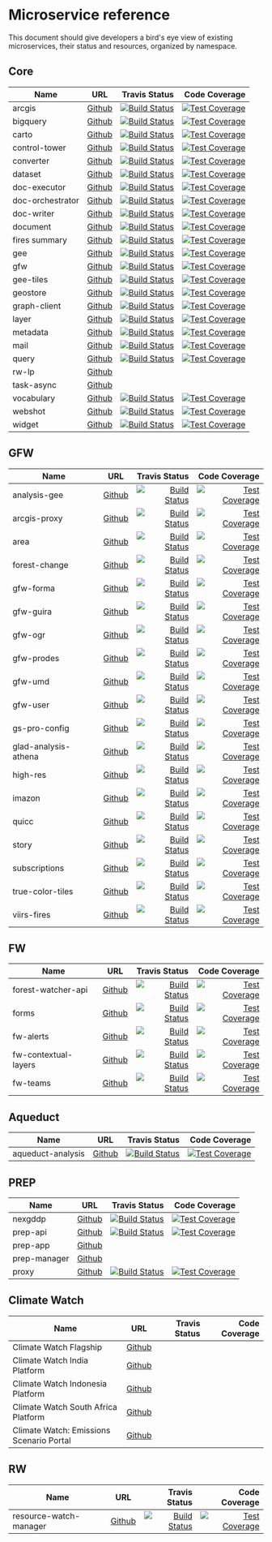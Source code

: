 # Microservice reference

This document should give developers a bird's eye view of existing microservices, their status and resources, organized by namespace.


## Core

Name             |                  URL                                             | Travis Status  | Code Coverage
---------------- | :--------------------------------------------------------------: |--------------: |--------------: |
arcgis           | [Github](https://github.com/resource-watch/adapter-arcgis)       | [![Build Status](https://travis-ci.com/resource-watch/adapter-arcgis.svg?branch=dev)](https://travis-ci.com/resource-watch/adapter-arcgis) | [![Test Coverage](https://api.codeclimate.com/v1/badges/682efc4cf55c6a795782/test_coverage)](https://codeclimate.com/github/resource-watch/adapter-arcgis/test_coverage) |
bigquery         | [Github](https://github.com/resource-watch/adapter-bigquery)     | [![Build Status](https://travis-ci.com/resource-watch/adapter-bigquery.svg?branch=dev)](https://travis-ci.com/resource-watch/adapter-bigquery) | [![Test Coverage](https://api.codeclimate.com/v1/badges/383b48f860c6578ce531/test_coverage)](https://codeclimate.com/github/resource-watch/adapter-bigquery/test_coverage) |
carto            | [Github](https://github.com/resource-watch/rw-adapter-carto)     | [![Build Status](https://travis-ci.com/resource-watch/rw-adapter-carto.svg?branch=dev)](https://travis-ci.com/resource-watch/rw-adapter-carto) | [![Test Coverage](https://api.codeclimate.com/v1/badges/0afec809bb5b7e1d37e7/test_coverage)](https://codeclimate.com/github/resource-watch/rw-adapter-carto/test_coverage) |
control-tower    | [Github](https://github.com/resource-watch/control-tower)        | [![Build Status](https://travis-ci.com/resource-watch/control-tower.svg?branch=dev)](https://travis-ci.com/resource-watch/control-tower) | [![Test Coverage](https://api.codeclimate.com/v1/badges/6998e7a532fb2d138ca3/test_coverage)](https://codeclimate.com/github/resource-watch/control-tower/test_coverage) |
converter        | [Github](https://github.com/resource-watch/converter)            | [![Build Status](https://travis-ci.com/resource-watch/converter.svg?branch=dev)](https://travis-ci.com/resource-watch/converter) | [![Test Coverage](https://api.codeclimate.com/v1/badges/b67e263c0e624c8bb50f/test_coverage)](https://codeclimate.com/github/resource-watch/converter/test_coverage) |
dataset          | [Github](https://github.com/resource-watch/dataset/)             | [![Build Status](https://travis-ci.com/resource-watch/dataset.svg?branch=dev)](https://travis-ci.com/resource-watch/dataset) | [![Test Coverage](https://api.codeclimate.com/v1/badges/6e90d8ae68d28c916a5c/test_coverage)](https://codeclimate.com/github/resource-watch/dataset/test_coverage) |
doc-executor     | [Github](https://github.com/resource-watch/doc-executor)         | [![Build Status](https://travis-ci.com/resource-watch/doc-executor.svg?branch=dev)](https://travis-ci.com/resource-watch/doc-executor) | [![Test Coverage](https://api.codeclimate.com/v1/badges/e738a794d9771d51f292/test_coverage)](https://codeclimate.com/github/resource-watch/doc-executor/test_coverage) |
doc-orchestrator | [Github](https://github.com/resource-watch/doc-orchestrator/)    | [![Build Status](https://travis-ci.com/resource-watch/doc-orchestrator.svg?branch=dev)](https://travis-ci.com/resource-watch/doc-orchestrator) | [![Test Coverage](https://api.codeclimate.com/v1/badges/9d531e64d694f0e77d86/test_coverage)](https://codeclimate.com/github/resource-watch/doc-orchestrator/test_coverage) |
doc-writer       | [Github](https://github.com/resource-watch/doc-writer/)          | [![Build Status](https://travis-ci.com/resource-watch/doc-writer.svg?branch=dev)](https://travis-ci.com/resource-watch/doc-writer) | [![Test Coverage](https://api.codeclimate.com/v1/badges/51973ae3d8b03163522d/test_coverage)](https://codeclimate.com/github/resource-watch/doc-writer/test_coverage) |
document         | [Github](https://github.com/resource-watch/document-adapter/)    | [![Build Status](https://travis-ci.com/resource-watch/document-adapter.svg?branch=dev)](https://travis-ci.com/resource-watch/document-adapter) | [![Test Coverage](https://api.codeclimate.com/v1/badges/381fe72ebbdaaeb9aff4/test_coverage)](https://codeclimate.com/github/resource-watch/document-adapter/test_coverage) |
fires summary    | [Github](https://github.com/gfw-api/fires-summary-stats/)        | [![Build Status](https://travis-ci.com/gfw-api/fires-summary-stats.svg?branch=dev)](https://travis-ci.com/gfw-api/fires-summary-stats) | [![Test Coverage](https://api.codeclimate.com/v1/badges/991ade88cf1913c0ecd9/test_coverage)](https://codeclimate.com/github/gfw-api/fires-summary-stats/test_coverage) |
gee              | [Github](https://github.com/resource-watch/adapter-earth-engine) | [![Build Status](https://travis-ci.com/resource-watch/adapter-earth-engine.svg?branch=dev)](https://travis-ci.com/resource-watch/adapter-earth-engine) | [![Test Coverage](https://api.codeclimate.com/v1/badges/b221d818e0e99f94d0c8/test_coverage)](https://codeclimate.com/github/resource-watch/adapter-earth-engine/test_coverage) |
gfw            | [Github](https://github.com/resource-watch/adapter-gfw)     | [![Build Status](https://travis-ci.com/resource-watch/adapter-gfw.svg?branch=dev)](https://travis-ci.com/resource-watch/adapter-gfw) | [![Test Coverage](https://api.codeclimate.com/v1/badges/ab671d1627547f12813a/test_coverage)](https://codeclimate.com/github/resource-watch/adapter-gfw/test_coverage) |
gee-tiles        | [Github](https://github.com/resource-watch/gee-tiles)            | [![Build Status](https://travis-ci.com/resource-watch/gee-tiles.svg?branch=dev)](https://travis-ci.com/resource-watch/gee-tiles) | [![Test Coverage](https://api.codeclimate.com/v1/badges/6c8dd3205ab1cb4a0073/test_coverage)](https://codeclimate.com/github/resource-watch/gee-tiles/test_coverage) |
geostore         | [Github](https://github.com/gfw-api/gfw-geostore-api)            | [![Build Status](https://travis-ci.com/gfw-api/gfw-geostore-api.svg?branch=dev)](https://travis-ci.com/gfw-api/gfw-geostore-api) | [![Test Coverage](https://api.codeclimate.com/v1/badges/896da4f09a0ebb049753/test_coverage)](https://codeclimate.com/github/gfw-api/gfw-geostore-api/test_coverage) |
graph-client     | [Github](https://github.com/resource-watch/graph-client/)        | [![Build Status](https://travis-ci.com/resource-watch/graph-client.svg?branch=dev)](https://travis-ci.com/resource-watch/graph-client) | [![Test Coverage](https://api.codeclimate.com/v1/badges/5fbe8f9c23d81587d091/test_coverage)](https://codeclimate.com/github/resource-watch/graph-client/test_coverage) |
layer            | [Github](https://github.com/resource-watch/layer)                | [![Build Status](https://travis-ci.com/resource-watch/layer.svg?branch=dev)](https://travis-ci.com/resource-watch/layer) | [![Test Coverage](https://api.codeclimate.com/v1/badges/31c04ea387e28ef9ada7/test_coverage)](https://codeclimate.com/github/resource-watch/layer/test_coverage) |
metadata         | [Github](https://github.com/resource-watch/rw_metadata)          | [![Build Status](https://travis-ci.com/resource-watch/rw_metadata.svg?branch=dev)](https://travis-ci.com/resource-watch/rw_metadata) | [![Test Coverage](https://api.codeclimate.com/v1/badges/93b1d3c022b33c438ce1/test_coverage)](https://codeclimate.com/github/resource-watch/rw_metadata/test_coverage) |
mail             | [Github](https://github.com/gfw-api/gfw-mail-api)                | [![Build Status](https://travis-ci.com/gfw-api/gfw-mail-api.svg?branch=dev)](https://travis-ci.com/gfw-api/gfw-mail-api) | [![Test Coverage](https://api.codeclimate.com/v1/badges/a4f13ba330b5d5573d7a/test_coverage)](https://codeclimate.com/github/gfw-api/gfw-mail-api/test_coverage) |
query            | [Github](https://github.com/resource-watch/query/)               | [![Build Status](https://travis-ci.com/resource-watch/query.svg?branch=dev)](https://travis-ci.com/resource-watch/query) | [![Test Coverage](https://api.codeclimate.com/v1/badges/3e6b21174a2e8fe2192c/test_coverage)](https://codeclimate.com/github/resource-watch/query/test_coverage) |
rw-lp            | [Github](https://github.com/resource-watch/rw-lp)                |  |  |
task-async       | [Github](https://github.com/resource-watch/task-executor)        |  |  |
vocabulary       | [Github](https://github.com/resource-watch/vocabulary-tag/)      | [![Build Status](https://travis-ci.com/resource-watch/vocabulary-tag.svg?branch=dev)](https://travis-ci.com/resource-watch/vocabulary-tag) | [![Test Coverage](https://api.codeclimate.com/v1/badges/89f70e66993b8524fd09/test_coverage)](https://codeclimate.com/github/resource-watch/vocabulary-tag/test_coverage) |
webshot          | [Github](https://github.com/resource-watch/webshot)              | [![Build Status](https://travis-ci.com/resource-watch/webshot.svg?branch=dev)](https://travis-ci.com/resource-watch/webshot) | [![Test Coverage](https://api.codeclimate.com/v1/badges/e361eed538fcc656c7cd/test_coverage)](https://codeclimate.com/github/resource-watch/webshot/test_coverage) |
widget           | [Github](https://github.com/resource-watch/widget)               | [![Build Status](https://travis-ci.com/resource-watch/widget.svg?branch=dev)](https://travis-ci.com/resource-watch/widget) | [![Test Coverage](https://api.codeclimate.com/v1/badges/a5b0be0d7e79db309b30/test_coverage)](https://codeclimate.com/github/resource-watch/widget/test_coverage) |


## GFW

Name             |                  URL                                             | Travis Status  | Code Coverage
---------------- | :--------------------------------------------------------------: |--------------: |--------------: |
analysis-gee     | [Github](https://github.com/gfw-api/gfw-analysis-gee)            | [![Build Status](https://travis-ci.com/gfw-api/gfw-analysis-gee.svg?branch=dev)](https://travis-ci.com/gfw-api/gfw-analysis-gee) | [![Test Coverage](https://api.codeclimate.com/v1/badges/2d03ef51b43e72eae7e1/test_coverage)](https://codeclimate.com/github/gfw-api/gfw-analysis-gee/test_coverage) |
arcgis-proxy     | [Github](https://github.com/gfw-api/arcgis-proxy)                | [![Build Status](https://travis-ci.com/gfw-api/arcgis-proxy.svg?branch=dev)](https://travis-ci.com/gfw-api/arcgis-proxy) | [![Test Coverage](https://api.codeclimate.com/v1/badges/cccb3b1b648ce4686ca5/test_coverage)](https://codeclimate.com/github/gfw-api/arcgis-proxy/test_coverage) |
area             | [Github](https://github.com/gfw-api/gfw-area)                    | [![Build Status](https://travis-ci.com/gfw-api/gfw-area.svg?branch=dev)](https://travis-ci.com/gfw-api/gfw-area) | [![Test Coverage](https://api.codeclimate.com/v1/badges/d4eaa98d51c79d83159b/test_coverage)](https://codeclimate.com/github/gfw-api/gfw-area/test_coverage) |
forest-change    | [Github](https://github.com/gfw-api/forest-change-analysis-elastic)        | [![Build Status](https://travis-ci.com/gfw-api/forest-change-analysis-elastic.svg?branch=dev)](https://travis-ci.com/gfw-api/forest-change-analysis-elastic) | [![Test Coverage](https://api.codeclimate.com/v1/badges/d86e27f2918b5cb53fdb/test_coverage)](https://codeclimate.com/github/gfw-api/forest-change-analysis-elastic/test_coverage) |
gfw-forma        | [Github](https://github.com/gfw-api/gfw-forma-alerts-api)        | [![Build Status](https://travis-ci.com/gfw-api/gfw-forma-alerts-api.svg?branch=dev)](https://travis-ci.com/gfw-api/gfw-forma-alerts-api) | [![Test Coverage](https://api.codeclimate.com/v1/badges/38c6573628d854533ee9/test_coverage)](https://codeclimate.com/github/gfw-api/gfw-forma-alerts-api/test_coverage) |
gfw-guira        | [Github](https://github.com/gfw-api/gfw-guira-loss-api)       | [![Build Status](https://travis-ci.com/gfw-api/gfw-guira-loss-api.svg?branch=dev)](https://travis-ci.com/gfw-api/gfw-guira-loss-api) | [![Test Coverage](https://api.codeclimate.com/v1/badges/bd10718ad3aa55db6e7a/test_coverage)](https://codeclimate.com/github/gfw-api/gfw-guira-loss-api/test_coverage) |
gfw-ogr          | [Github](https://github.com/gfw-api/gfw-ogr-api)        | [![Build Status](https://travis-ci.com/gfw-api/gfw-ogr-api.svg?branch=dev)](https://travis-ci.com/gfw-api/gfw-ogr-api) | [![Test Coverage](https://api.codeclimate.com/v1/badges/a818cbdf6e1cb49d6256/test_coverage)](https://codeclimate.com/github/gfw-api/gfw-ogr-api/test_coverage) |
gfw-prodes       | [Github](https://github.com/gfw-api/gfw-prodes-loss-api)        | [![Build Status](https://travis-ci.com/gfw-api/gfw-prodes-loss-api.svg?branch=dev)](https://travis-ci.com/gfw-api/gfw-prodes-loss-api) | [![Test Coverage](https://api.codeclimate.com/v1/badges/e683fe0cb0dc0b7cab57/test_coverage)](https://codeclimate.com/github/gfw-api/gfw-prodes-loss-api/test_coverage) |
gfw-umd          | [Github](https://github.com/gfw-api/gfw-umd-forest-api)        | [![Build Status](https://travis-ci.com/gfw-api/gfw-umd-forest-api.svg?branch=dev)](https://travis-ci.com/gfw-api/gfw-umd-forest-api) | [![Test Coverage](https://api.codeclimate.com/v1/badges/3b10b3f9b97cb5e275ac/test_coverage)](https://codeclimate.com/github/gfw-api/gfw-umd-forest-api/test_coverage) |
gfw-user         | [Github](https://github.com/gfw-api/gfw-user-api)        | [![Build Status](https://travis-ci.com/gfw-api/gfw-user-api.svg?branch=dev)](https://travis-ci.com/gfw-api/gfw-user-api) | [![Test Coverage](https://api.codeclimate.com/v1/badges/9f3238f6631f9c5e4ad7/test_coverage)](https://codeclimate.com/github/gfw-api/gfw-user-api/test_coverage) |
gs-pro-config       | [Github](https://github.com/gfw-api/gs-pro-config/)        | [![Build Status](https://travis-ci.com/gfw-api/gs-pro-config.svg?branch=dev)](https://travis-ci.com/gfw-api/gs-pro-config) | [![Test Coverage](https://api.codeclimate.com/v1/badges/4a6bd3e90a49a0a6000c/test_coverage)](https://codeclimate.com/github/gfw-api/gs-pro-config/test_coverage) |
glad-analysis-athena | [Github](https://github.com/gfw-api/glad-analysis-tiled)        | [![Build Status](https://travis-ci.com/gfw-api/glad-analysis-tiled.svg?branch=dev)](https://travis-ci.com/gfw-api/glad-analysis-tiled) | [![Test Coverage](https://api.codeclimate.com/v1/badges/55617d7d21d384ce68e6/test_coverage)](https://codeclimate.com/github/gfw-api/glad-analysis-tiled/test_coverage) |
high-res         | [Github](https://github.com/gfw-api/high-res)        | [![Build Status](https://travis-ci.com/gfw-api/high-res.svg?branch=dev)](https://travis-ci.com/gfw-api/high-res) | [![Test Coverage](https://api.codeclimate.com/v1/badges/8a00bada07dadb6aa23a/test_coverage)](https://codeclimate.com/github/gfw-api/high-res/test_coverage) |
imazon           | [Github](https://github.com/gfw-api/gfw-imazon-alerts-api)        | [![Build Status](https://travis-ci.com/gfw-api/gfw-imazon-alerts-api.svg?branch=dev)](https://travis-ci.com/gfw-api/gfw-imazon-alerts-api) | [![Test Coverage](https://api.codeclimate.com/v1/badges/7c1d35d3f2ddb21fa6a4/test_coverage)](https://codeclimate.com/github/gfw-api/gfw-imazon-alerts-api/test_coverage) |
quicc            | [Github](https://github.com/gfw-api/gfw-quicc-alerts-api)        | [![Build Status](https://travis-ci.com/gfw-api/gfw-quicc-alerts-api.svg?branch=dev)](https://travis-ci.com/gfw-api/gfw-quicc-alerts-api) | [![Test Coverage](https://api.codeclimate.com/v1/badges/ec043e87f221b1d8a547/test_coverage)](https://codeclimate.com/github/gfw-api/gfw-quicc-alerts-api/test_coverage) |
story            | [Github](https://github.com/gfw-api/gfw-story-api)        | [![Build Status](https://travis-ci.com/gfw-api/gfw-story-api.svg?branch=dev)](https://travis-ci.com/gfw-api/gfw-story-api) | [![Test Coverage](https://api.codeclimate.com/v1/badges/719013c600d29a695000/test_coverage)](https://codeclimate.com/github/gfw-api/gfw-story-api/test_coverage) |
subscriptions    | [Github](https://github.com/gfw-api/gfw-subscription-api)        | [![Build Status](https://travis-ci.com/gfw-api/gfw-subscription-api.svg?branch=dev)](https://travis-ci.com/gfw-api/gfw-subscription-api) | [![Test Coverage](https://api.codeclimate.com/v1/badges/fd35453ead111fbb221c/test_coverage)](https://codeclimate.com/github/gfw-api/gfw-subscription-api/test_coverage) |
true-color-tiles | [Github](https://github.com/gfw-api/true-color-tiles)        | [![Build Status](https://travis-ci.com/gfw-api/true-color-tiles.svg?branch=dev)](https://travis-ci.com/gfw-api/true-color-tiles) | [![Test Coverage](https://api.codeclimate.com/v1/badges/90a8a96a1b064267f42d/test_coverage)](https://codeclimate.com/github/gfw-api/true-color-tiles/test_coverage) |
viirs-fires      | [Github](https://github.com/gfw-api/gfw-viirs-fires-api)        | [![Build Status](https://travis-ci.com/gfw-api/gfw-viirs-fires-api.svg?branch=dev)](https://travis-ci.com/gfw-api/gfw-viirs-fires-api) | [![Test Coverage](https://api.codeclimate.com/v1/badges/5978e5b572f6194cbe42/test_coverage)](https://codeclimate.com/github/gfw-api/gfw-viirs-fires-api/test_coverage) |


## FW

Name                   |                  URL                                             | Travis Status  | Code Coverage
---------------------- | :--------------------------------------------------------------: |--------------: |--------------: |
forest-watcher-api     | [Github](https://github.com/gfw-api/forest-watcher)              | [![Build Status](https://travis-ci.com/gfw-api/forest-watcher.svg?branch=dev)](https://travis-ci.com/gfw-api/forest-watcher) | [![Test Coverage](https://api.codeclimate.com/v1/badges/dfce5cd3c6aa92bf95ea/test_coverage)](https://codeclimate.com/github/gfw-api/forest-watcher/test_coverage) | 
forms                  | [Github](https://github.com/gfw-api/gfw-forms-api)               | [![Build Status](https://travis-ci.com/gfw-api/gfw-forms-api.svg?branch=dev)](https://travis-ci.com/gfw-api/gfw-forms-api) | [![Test Coverage](https://api.codeclimate.com/v1/badges/fead108699d985f0b266/test_coverage)](https://codeclimate.com/github/gfw-api/gfw-forms-api/test_coverage) | 
fw-alerts              | [Github](https://github.com/gfw-api/fw-alerts)                   | [![Build Status](https://travis-ci.com/gfw-api/fw-alerts.svg?branch=dev)](https://travis-ci.com/gfw-api/fw-alerts) | [![Test Coverage](https://api.codeclimate.com/v1/badges/40d4b1e823a36f2041a4/test_coverage)](https://codeclimate.com/github/gfw-api/fw-alerts/test_coverage) | 
fw-contextual-layers   | [Github](https://github.com/gfw-api/fw-contextual-layers)        | [![Build Status](https://travis-ci.com/gfw-api/fw-contextual-layers.svg?branch=dev)](https://travis-ci.com/gfw-api/fw-contextual-layers) | [![Test Coverage](https://api.codeclimate.com/v1/badges/c1954d5df380ff14aae1/test_coverage)](https://codeclimate.com/github/gfw-api/fw-contextual-layers/test_coverage) | 
fw-teams               | [Github](https://github.com/gfw-api/fw-teams)                    | [![Build Status](https://travis-ci.com/gfw-api/fw-teams.svg?branch=dev)](https://travis-ci.com/gfw-api/fw-teams) | [![Test Coverage](https://api.codeclimate.com/v1/badges/67ef5c9f03336a7e5608/test_coverage)](https://codeclimate.com/github/gfw-api/fw-teams/test_coverage) | 
                                                                                          

## Aqueduct

Name                   |                  URL                                                        | Travis Status  | Code Coverage
---------------------- | :-------------------------------------------------------------------------: |--------------: |--------------: |
aqueduct-analysis      | [Github](https://github.com/resource-watch/aqueduct-analysis-microservice)  | [![Build Status](https://travis-ci.com/resource-watch/aqueduct-analysis-microservice.svg?branch=dev)](https://travis-ci.com/resource-watch/aqueduct-analysis-microservice) | [![Test Coverage](https://api.codeclimate.com/v1/badges/412dbad07a559dbd4105/test_coverage)](https://codeclimate.com/github/resource-watch/aqueduct-analysis-microservice/test_coverage) | 

                                                                                                                                                 
                                                                                                                                                 
## PREP                                                                                                                                          
                                                                                                                                                 
Name                   |                  URL                                                        | Travis Status  | Code Coverage            
---------------------- | :-------------------------------------------------------------------------: |--------------: |--------------: |         
nexgddp                | [Github](https://github.com/resource-watch/prep-nexgddp)                    | [![Build Status](https://travis-ci.com/resource-watch/prep-nexgddp.svg?branch=dev)](https://travis-ci.com/resource-watch/prep-nexgddp) | [![Test Coverage](https://api.codeclimate.com/v1/badges/b9bac026b8eb531a7e19/test_coverage)](https://codeclimate.com/github/resource-watch/prep-nexgddp/test_coverage) |                                     
prep-api               | [Github](https://github.com/resource-watch/prep-api)                        | [![Build Status](https://travis-ci.com/resource-watch/prep-api.svg?branch=master)](https://travis-ci.com/resource-watch/prep-api) | [![Test Coverage](https://api.codeclimate.com/v1/badges/59331ed7504c0e00db4c/test_coverage)](https://codeclimate.com/github/resource-watch/prep-api/test_coverage) |                                     
prep-app               | [Github](https://github.com/resource-watch/prep-app)                        |  |  |                                     
prep-manager           | [Github](https://github.com/resource-watch/prep-manager)                    |  |  |                                     
proxy                  | [Github](https://github.com/resource-watch/proxy)                           | [![Build Status](https://travis-ci.com/resource-watch/proxy.svg?branch=dev)](https://travis-ci.com/resource-watch/proxy) | [![Test Coverage](https://api.codeclimate.com/v1/badges/2d6843b256ec3549b0b5/test_coverage)](https://codeclimate.com/github/resource-watch/proxy/test_coverage) |                                     


                                                                                                                                                 
                                                                                                                                                 
## Climate Watch                                                                                                                                          
                                                                                                                                                 
Name                                      |                  URL                                                        | Travis Status  | Code Coverage
------------------------------------------| :-------------------------------------------------------------------------: |--------------: |--------------: |
Climate Watch Flagship                    | [Github](https://github.com/Vizzuality/climate-watch)                       |  |  |
Climate Watch India Platform              | [Github](https://github.com/ClimateWatch-Vizzuality/india-platform)         |  |  |
Climate Watch Indonesia Platform          | [Github](https://github.com/ClimateWatch-Vizzuality/indonesia-platform)     |  |  | 
Climate Watch South Africa Platform       | [Github](https://github.com/ClimateWatch-Vizzuality/south-africa-platform)  |  |  |   
Climate Watch: Emissions Scenario Portal  | [Github](https://github.com/Vizzuality/emissions-scenario-portal)           |  |  |                                     
                                                                                                                                                                                                                                                                                                  
## RW                                                                                                                                          
                                                                                                                                                 
Name                   |                  URL                                                        | Travis Status  | Code Coverage            
---------------------- | :-------------------------------------------------------------------------: |--------------: |--------------: |         
resource-watch-manager | [Github](https://github.com/resource-watch/resource-watch-manager/)         | [![Build Status](https://travis-ci.com/resource-watch/resource-watch-manager.svg?branch=dev)](https://travis-ci.com/resource-watch/resource-watch-manager) | [![Test Coverage](https://api.codeclimate.com/v1/badges/cc3b209e57a896fe6d7c/test_coverage)](https://codeclimate.com/github/resource-watch/resource-watch-manager/test_coverage) |                                     
